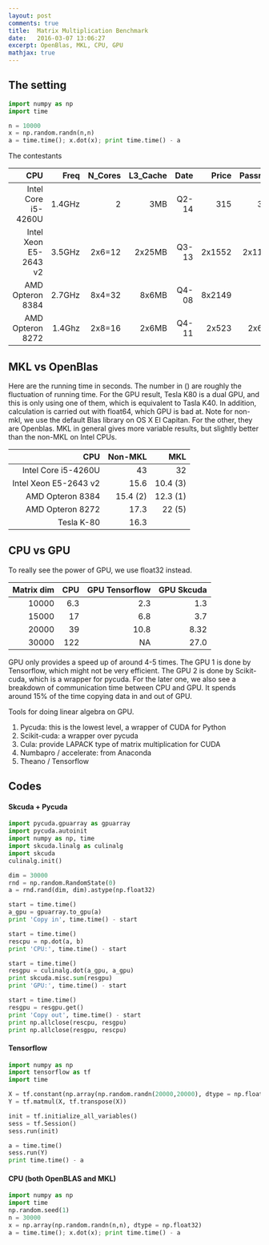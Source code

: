 ```yaml
---
layout: post
comments: true
title:  Matrix Multiplication Benchmark
date:   2016-03-07 13:06:27
excerpt: OpenBlas, MKL, CPU, GPU
mathjax: true
---
```



## The setting

```python
import numpy as np
import time

n = 10000
x = np.random.randn(n,n)
a = time.time(); x.dot(x); print time.time() - a
```


The contestants

| CPU 					| Freq 		| N\_Cores  | L3\_Cache | Date | Price  | Passmark|
| ---------------------:| ---------:| ---------:| ---------:| ----:| ------:| -------:|
| Intel Core i5\-4260U	| 1.4GHz 	| 2 		| 3MB 		| Q2-14| 315    | 3548	|
| Intel Xeon E5\-2643 v2| 3.5GHz    | 2x6=12    | 2x25MB 	| Q3-13| 2x1552 | 2x11735 |
| AMD Opteron 8384 		| 2.7GHz 	| 8x4=32 	| 8x6MB 	| Q4-08| 8x2149 | NA 		|
| AMD Opteron 8272 		| 1.4Ghz 	| 2x8=16 	| 2x6MB 	| Q4-11| 2x523  | 2x6748  |

## MKL vs OpenBlas

Here are the running time in seconds. The number in () are roughly the fluctuation of running time. For the GPU result, Tesla K80 is a dual GPU, and this is only using one of them, which is equivalent to Tasla K40. In addition, calculation is carried out with float64, which GPU is bad at. Note for non-mkl, we use the default Blas library on OS X El Capitan. For the other, they are Openblas. MKL in general gives more variable results, but slightly better than the non-MKL on Intel CPUs. 

| CPU 					| Non-MKL 	| MKL  		| 
| ---------------------:| ---------:| ---------:| 
| Intel Core i5\-4260U	| 43 	 	| 32 		| 
| Intel Xeon E5\-2643 v2| 15.6     	| 10.4 (3) 	| 
| AMD Opteron 8384 		| 15.4 (2)	| 12.3 (1)	| 
| AMD Opteron 8272 		| 17.3		| 22 (5) 	|
| Tesla K-80 			| 16.3 		| 			| 

## CPU vs GPU

To really see the power of GPU, we use float32 instead.

| Matrix dim 			| CPU 		| GPU Tensorflow | GPU Skcuda | 
| ---------------------:| ---------:| --------------:| ----------:|
| 10000					| 6.3 	 	| 2.3 			 | 1.3		  |
| 15000			 		| 17		| 6.8 			 | 3.7 		  |
| 20000					| 39     	| 10.8 			 | 8.32 	  |
| 30000					| 122     	| NA 			 | 27.0 	  |

GPU only provides a speed up of around 4-5 times. The GPU 1 is done by Tensorflow, which might not be very efficient. The GPU 2 is done by Scikit-cuda, which is a wrapper for pycuda. For the later one, we also see a breakdown of communication time between CPU and GPU. It spends around 15% of the time copying data in and out of GPU. 

Tools for doing linear algebra on GPU.  

1. Pycuda: this is the lowest level, a wrapper of CUDA for Python
2. Scikit-cuda: a wrapper over pycuda
3. Cula: provide LAPACK type of matrix multiplication for CUDA
4. Numbapro / accelerate: from Anaconda
5. Theano / Tensorflow

## Codes
#### Skcuda + Pycuda

```python
import pycuda.gpuarray as gpuarray
import pycuda.autoinit
import numpy as np, time
import skcuda.linalg as culinalg
import skcuda
culinalg.init()

dim = 30000
rnd = np.random.RandomState(0)
a = rnd.rand(dim, dim).astype(np.float32)

start = time.time()
a_gpu = gpuarray.to_gpu(a)
print 'Copy in', time.time() - start

start = time.time()
rescpu = np.dot(a, b)
print 'CPU:', time.time() - start

start = time.time()
resgpu = culinalg.dot(a_gpu, a_gpu)
print skcuda.misc.sum(resgpu)
print 'GPU:', time.time() - start

start = time.time()
resgpu = resgpu.get()
print 'Copy out', time.time() - start
print np.allclose(rescpu, resgpu)
print np.allclose(resgpu, rescpu)
```

#### Tensorflow
```python
import numpy as np
import tensorflow as tf
import time

X = tf.constant(np.array(np.random.randn(20000,20000), dtype = np.float32), dtype = tf.float32)
Y = tf.matmul(X, tf.transpose(X))

init = tf.initialize_all_variables()
sess = tf.Session()
sess.run(init)

a = time.time()
sess.run(Y)
print time.time() - a
```

#### CPU (both OpenBLAS and MKL)
```python
import numpy as np
import time
np.random.seed(1)
n = 30000
x = np.array(np.random.randn(n,n), dtype = np.float32)
a = time.time(); x.dot(x); print time.time() - a
```